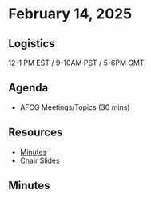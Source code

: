 # February 14, 2025

## Logistics

12-1 PM EST / 9-10AM PST / 5-6PM GMT

## Agenda

* AFCG Meetings/Topics (30 mins)

## Resources

* [Minutes](https://docs.google.com/document/d/1ZFBv0jejVhN1Su4jMSioXOtVOu0IGYJMMRn4cTlIIck/edit?usp=sharing)
* [Chair Slides](https://docs.google.com/presentation/d/11jx_j7aUdM2EdjDQQYMe1hb7SdIAbWWkHRv0GxKE8FQ/edit?usp=sharing)

## Minutes
